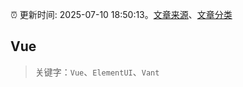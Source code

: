 :alarm_clock: 更新时间: 2025-07-10 18:50:13。[文章来源](/README.md)、[文章分类](/TAGS.md)

## Vue


> 关键字：`Vue`、`ElementUI`、`Vant`



